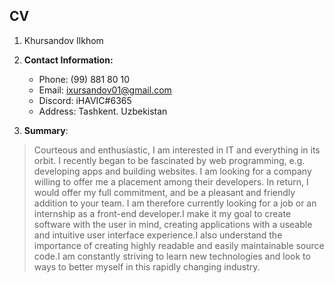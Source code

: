  ## CV
1. Khursandov Ilkhom
 2. **Contact Information:**
    * Phone: (99) 881 80 10
    * Email: ixursandov01@gmail.com
    * Discord: iHAVIC#6365
    * Address: Tashkent. Uzbekistan
    

 3. **Summary**:
  >Courteous and enthusiastic, I am interested in IT and everything in its orbit. I recently began to be fascinated by web programming, e.g. developing apps and building websites. I am looking for a company willing to offer me a placement among their developers. In return, I would offer my full commitment, and be a pleasant and friendly addition to your team. I am therefore currently looking for a job or an internship as a front-end developer.I make it my goal to create software with the user in mind, creating applications with a useable and intuitive user interface experience.I also understand the importance of creating highly readable and easily maintainable source code.I am constantly striving to learn new technologies and look to ways to better myself in this rapidly changing industry. 